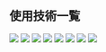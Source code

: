 ## 使用技術一覧
<!-- シールド一覧 -->
<p>
    <!-- バックエンドのフレームワーク一覧 -->
    <img src="https://img.shields.io/badge/-Spring%20Framework-FFFFFF.svg?logo=Spring&style=popout">
    <img src="https://img.shields.io/badge/-Thymeleaf-007396.svg?logo=thymeleaf&style=plastic">
    <!-- バックエンドの言語一覧 -->
    <img src="https://img.shields.io/badge/-Java-007396.svg?logo=java&style=popout">
    <!-- フロントエンドのフレームワーク一覧 -->
    <img src="https://img.shields.io/badge/-Jquery-0769AD.svg?logo=jquery&style=plastic">
    <!-- フロントエンドの言語一覧 -->
    <img src="https://img.shields.io/badge/-Javascript-F7DF1E.svg?logo=javascript&style=plastic">
    <!-- ミドルウェア一覧 -->
    <img src="https://img.shields.io/badge/-Mysql-4479A1.svg?logo=mysql&style=plastic">
    <img src="https://img.shields.io/badge/-Apache-D22128.svg?logo=apache&style=plastic">
    <!-- インフラ一覧 -->
    <img src="https://img.shields.io/badge/-AWS%20EC2-232F3E.svg?logo=amazon-aws&style=plastic">
</p>